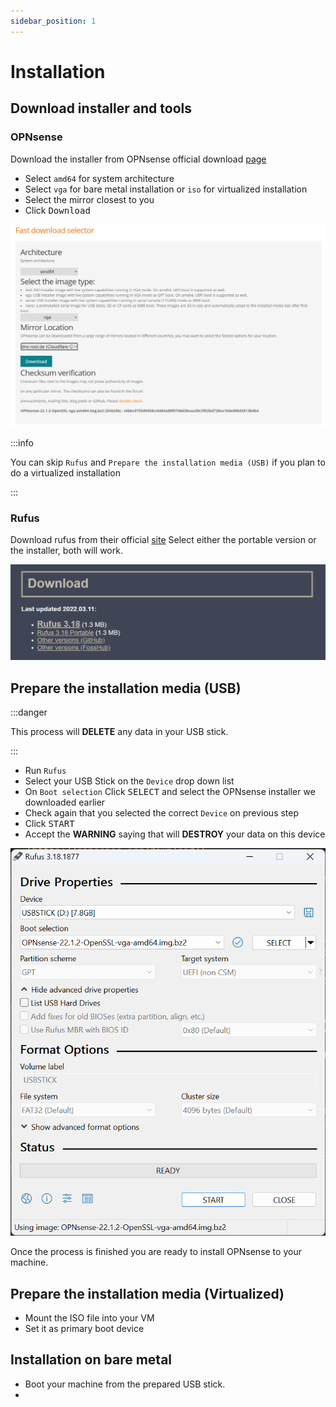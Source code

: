 ```yaml
---
sidebar_position: 1
---
```


# Installation

## Download installer and tools

### OPNsense
Download the installer from OPNsense official download [page](https://opnsense.org/download/)

* Select `amd64` for system architecture
* Select `vga` for bare metal installation or `iso` for virtualized installation
* Select the mirror closest to you
* Click <kbd>Download</kbd>

![download-opnsense](./img/download-opnsense.png)

:::info

You can skip `Rufus` and `Prepare the installation media (USB)`
if you plan to do a virtualized installation

:::

### Rufus
Download rufus from their official [site](https://rufus.ie/en/)
Select either the portable version or the installer, both will work.

![download-rufus](./img/download-rufus.png)

## Prepare the installation media (USB)

:::danger

This process will **DELETE** any data in your USB stick.

:::

* Run `Rufus`
* Select your USB Stick on the `Device` drop down list
* On `Boot selection` Click <kbd>SELECT</kbd> and select the OPNsense installer we downloaded earlier
* Check again that you selected the correct `Device` on previous step
* Click <kbd>START</kbd>
* Accept the **WARNING** saying that will **DESTROY** your data on this device

![rufus](./img/rufus.png)

Once the process is finished you are ready to install OPNsense to your machine.

## Prepare the installation media (Virtualized)

* Mount the ISO file into your VM
* Set it as primary boot device

## Installation on bare metal

* Boot your machine from the prepared USB stick.
*

